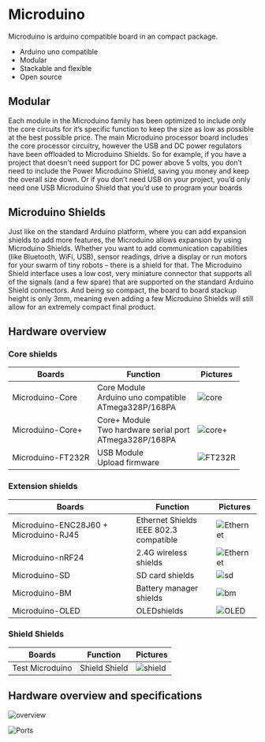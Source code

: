 # Microduino

Microduino is arduino compatible board in an compact package.

* Arduino uno compatible
* Modular
* Stackable and flexible
* Open source

## Modular

Each module in the Microduino family has been optimized to include only the core circuits for it’s specific function to keep the size as low as possible at the best possible price. The main Microduino processor board includes the core processor circuitry, however the USB and DC power regulators have been offloaded to Microduino Shields. So for example, if you have a project that doesn’t need support for DC power above 5 volts, you don’t need to include the Power Microduino Shield, saving you money and keep the overall size down. Or if you don’t need USB on your project, you’d only need one USB Microduino Shield that you’d use to program your boards

## Microduino Shields

Just like on the standard Arduino platform, where you can add expansion shields to add more features, the Microduino allows expansion by using Microduino Shields. Whether you want to add communication capabilities (like Bluetooth, WiFi, USB), sensor readings, drive a display or run motors for your swarm of tiny robots – there is a shield for that. The Microduino Shield interface uses a low cost, very miniature connector that supports all of the signals (and a few spare) that are supported on the standard Arduino Shield connectors. And being so compact, the board to board stackup height is only 3mm, meaning even adding a few Microduino Shields will still allow for an extremely compact final product.

## Hardware overview

### Core shields

| Boards | Function | Pictures |
----|----|----
| Microduino-Core | Core Module<br> Arduino uno compatible <br>ATmega328P/168PA | ![core](http://farm3.staticflickr.com/2871/9112424435_7a5b6ff3ae_m.jpg)|
| Microduino-Core+ | Core+ Module<br> Two hardware serial port <br>ATmega328P/168PA | ![core+](http://farm3.staticflickr.com/5532/9112424467_e7f4802bab_m.jpg)|
| Microduino-FT232R | USB Module<br> Upload firmware | ![FT232R](http://farm4.staticflickr.com/3700/9112424487_bd4c0f29f9_m.jpg)|

### Extension shields

| Boards | Function | Pictures |
----|----|----
| Microduino-ENC28J60 + Microduino-RJ45 | Ethernet Shields<br> IEEE 802.3 compatible | ![Ethernet](http://farm6.staticflickr.com/5461/9112424499_8836fe0970_m.jpg)|
| Microduino-nRF24 | 2.4G wireless shields | ![Ethernet](http://farm8.staticflickr.com/7405/9114647668_e693c0da52_m.jpg)|
| Microduino-SD | SD card shields | ![sd](http://farm3.staticflickr.com/2891/9112424531_2e146b8410_m.jpg)|
| Microduino-BM | Battery manager shields | ![bm](http://farm8.staticflickr.com/7420/9114647636_a21ed1cec7_m.jpg)|
| Microduino-OLED | OLEDshields | ![OLED](http://farm8.staticflickr.com/7297/9114647498_ddd81a3df1_m.jpg)|

### Shield Shields

| Boards | Function | Pictures |
----|----|----
| Test Microduino | Shield Shield | ![shield](http://farm6.staticflickr.com/5528/9114647784_7aab9474e9_m.jpg)|


## Hardware overview and specifications

![overview](http://farm6.staticflickr.com/5448/9114745446_0da8a3279c.jpg)

![Ports](http://farm6.staticflickr.com/5503/9112581575_fc8c76da99_b.jpg)
